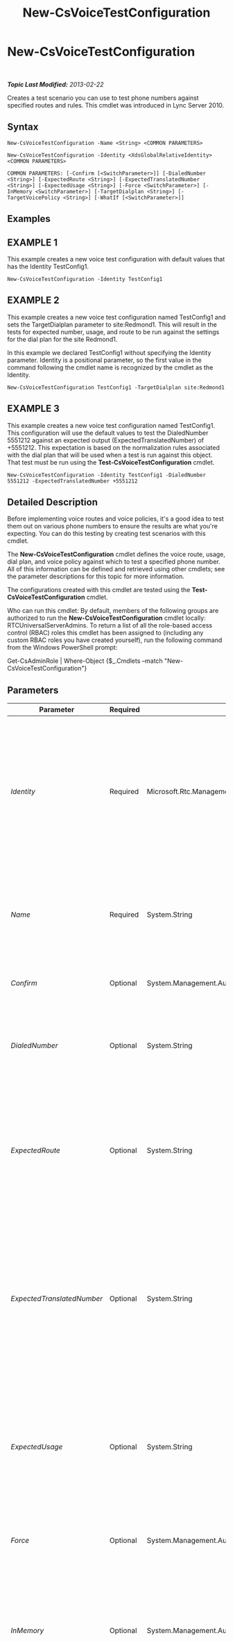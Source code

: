 ﻿---
title: New-CsVoiceTestConfiguration
TOCTitle: New-CsVoiceTestConfiguration
ms:assetid: da312c27-bc89-46c3-a6c9-c098ed4e7df7
ms:mtpsurl: https://technet.microsoft.com/en-us/library/Gg398961(v=OCS.15)
ms:contentKeyID: 48185537
ms.date: 07/23/2014
mtps_version: v=OCS.15
---

<div data-xmlns="http://www.w3.org/1999/xhtml">

<div class="topic" data-xmlns="http://www.w3.org/1999/xhtml" data-msxsl="urn:schemas-microsoft-com:xslt" data-cs="http://msdn.microsoft.com/en-us/">

<div data-asp="http://msdn2.microsoft.com/asp">

# New-CsVoiceTestConfiguration

</div>

<div id="mainSection">

<div id="mainBody">

<span> </span>

_**Topic Last Modified:** 2013-02-22_

Creates a test scenario you can use to test phone numbers against specified routes and rules. This cmdlet was introduced in Lync Server 2010.

<div>

## Syntax

    New-CsVoiceTestConfiguration -Name <String> <COMMON PARAMETERS>

    New-CsVoiceTestConfiguration -Identity <XdsGlobalRelativeIdentity> <COMMON PARAMETERS>

    COMMON PARAMETERS: [-Confirm [<SwitchParameter>]] [-DialedNumber <String>] [-ExpectedRoute <String>] [-ExpectedTranslatedNumber <String>] [-ExpectedUsage <String>] [-Force <SwitchParameter>] [-InMemory <SwitchParameter>] [-TargetDialplan <String>] [-TargetVoicePolicy <String>] [-WhatIf [<SwitchParameter>]]

</div>

<div>

## Examples

<div>

## EXAMPLE 1

This example creates a new voice test configuration with default values that has the Identity TestConfig1.

    New-CsVoiceTestConfiguration -Identity TestConfig1

</div>

<div>

## EXAMPLE 2

This example creates a new voice test configuration named TestConfig1 and sets the TargetDialplan parameter to site:Redmond1. This will result in the tests for expected number, usage, and route to be run against the settings for the dial plan for the site Redmond1.

In this example we declared TestConfig1 without specifying the Identity parameter. Identity is a positional parameter, so the first value in the command following the cmdlet name is recognized by the cmdlet as the Identity.

    New-CsVoiceTestConfiguration TestConfig1 -TargetDialplan site:Redmond1

</div>

<div>

## EXAMPLE 3

This example creates a new voice test configuration named TestConfig1. This configuration will use the default values to test the DialedNumber 5551212 against an expected output (ExpectedTranslatedNumber) of +5551212. This expectation is based on the normalization rules associated with the dial plan that will be used when a test is run against this object. That test must be run using the **Test-CsVoiceTestConfiguration** cmdlet.

    New-CsVoiceTestConfiguration -Identity TestConfig1 -DialedNumber 5551212 -ExpectedTranslatedNumber +5551212

</div>

</div>

<div>

## Detailed Description

Before implementing voice routes and voice policies, it's a good idea to test them out on various phone numbers to ensure the results are what you're expecting. You can do this testing by creating test scenarios with this cmdlet.

The **New-CsVoiceTestConfiguration** cmdlet defines the voice route, usage, dial plan, and voice policy against which to test a specified phone number. All of this information can be defined and retrieved using other cmdlets; see the parameter descriptions for this topic for more information.

The configurations created with this cmdlet are tested using the **Test-CsVoiceTestConfiguration** cmdlet.

Who can run this cmdlet: By default, members of the following groups are authorized to run the **New-CsVoiceTestConfiguration** cmdlet locally: RTCUniversalServerAdmins. To return a list of all the role-based access control (RBAC) roles this cmdlet has been assigned to (including any custom RBAC roles you have created yourself), run the following command from the Windows PowerShell prompt:

Get-CsAdminRole | Where-Object {$\_.Cmdlets –match "New-CsVoiceTestConfiguration"}

</div>

<div>

## Parameters


<table>
<colgroup>
<col style="width: 25%" />
<col style="width: 25%" />
<col style="width: 25%" />
<col style="width: 25%" />
</colgroup>
<thead>
<tr class="header">
<th>Parameter</th>
<th>Required</th>
<th>Type</th>
<th>Description</th>
</tr>
</thead>
<tbody>
<tr class="odd">
<td><p><em>Identity</em></p></td>
<td><p>Required</p></td>
<td><p>Microsoft.Rtc.Management.Xds.XdsGlobalRelativeIdentity</p></td>
<td><p>A string uniquely identifying this test scenario.</p>
<p>This string can be up to 32 characters in length and may contain any alphanumeric characters plus the backslash (\), period (.) or underscore (_).</p>
<p>The value of this parameter does not include scope because this object can be created only at the global scope. Therefore only a unique name is required.</p></td>
</tr>
<tr class="even">
<td><p><em>Name</em></p></td>
<td><p>Required</p></td>
<td><p>System.String</p></td>
<td><p>This parameter contains the same value as the Identity. If the Identity parameter is specified, you cannot include the Name parameter in your command. Likewise, if the Name parameter is specified, you cannot specify an Identity.</p></td>
</tr>
<tr class="odd">
<td><p><em>Confirm</em></p></td>
<td><p>Optional</p></td>
<td><p>System.Management.Automation.SwitchParameter</p></td>
<td><p>Prompts you for confirmation before executing the command.</p></td>
</tr>
<tr class="even">
<td><p><em>DialedNumber</em></p></td>
<td><p>Optional</p></td>
<td><p>System.String</p></td>
<td><p>The phone number you want to use to test the policies, usages, etc.</p>
<p>Must be 512 characters or fewer.</p>
<p>Default: 1234</p></td>
</tr>
<tr class="odd">
<td><p><em>ExpectedRoute</em></p></td>
<td><p>Optional</p></td>
<td><p>System.String</p></td>
<td><p>The name of the voice route expected to be used during the configuration test. If a different route is used, based on the target dial plan and voice policy, the test will fail. You can retrieve available voice routes by calling the <strong>Get-CsVoiceRoute</strong> cmdlet.</p>
<p>Must be 256 characters or fewer.</p></td>
</tr>
<tr class="even">
<td><p><em>ExpectedTranslatedNumber</em></p></td>
<td><p>Optional</p></td>
<td><p>System.String</p></td>
<td><p>The phone number in the format you expect to see it after translation. This is the value of the DialedNumber parameter after normalization. If you run the <strong>Test-CsVoiceTestConfiguration</strong> cmdlet and the DialedNumber does not result in the value in ExpectedTranslatedNumber, the test will report as Fail.</p>
<p>Must be 512 characters or fewer.</p>
<p>Default: +1234</p></td>
</tr>
<tr class="odd">
<td><p><em>ExpectedUsage</em></p></td>
<td><p>Optional</p></td>
<td><p>System.String</p></td>
<td><p>The name of the PSTN usage expected to be used during the configuration test. If a different PSTN usage is used, based on the target dial plan and voice policy, the test will fail. You can retrieve available usages by calling the <strong>Get-CsPstnUsage</strong> cmdlet.</p>
<p>Must be 256 characters or fewer.</p></td>
</tr>
<tr class="even">
<td><p><em>Force</em></p></td>
<td><p>Optional</p></td>
<td><p>System.Management.Automation.SwitchParameter</p></td>
<td><p>Suppresses any confirmation prompts that would otherwise be displayed before making changes.</p></td>
</tr>
<tr class="odd">
<td><p><em>InMemory</em></p></td>
<td><p>Optional</p></td>
<td><p>System.Management.Automation.SwitchParameter</p></td>
<td><p>Creates an object reference without actually committing the object as a permanent change. If you assign the output of this cmdlet called with this parameter to a variable, you can make changes to the properties of the object reference and then commit those changes by calling this cmdlet’s matching Set- cmdlet.</p></td>
</tr>
<tr class="even">
<td><p><em>TargetDialplan</em></p></td>
<td><p>Optional</p></td>
<td><p>System.String</p></td>
<td><p>The Identity of the dial plan to be used for this test. Dial plans can be retrieved by called the <strong>Get-CsDialPlan</strong> cmdlet.</p>
<p>Must be 40 characters or fewer.</p>
<p>Default: Global</p></td>
</tr>
<tr class="odd">
<td><p><em>TargetVoicePolicy</em></p></td>
<td><p>Optional</p></td>
<td><p>System.String</p></td>
<td><p>The Identity of the voice policy against which to run this test. Voice policies can be retrieved by calling the <strong>Get-CsVoicePolicy</strong> cmdlet.</p>
<p>Must be 40 characters or fewer.</p>
<p>Default: Global</p></td>
</tr>
<tr class="even">
<td><p><em>WhatIf</em></p></td>
<td><p>Optional</p></td>
<td><p>System.Management.Automation.SwitchParameter</p></td>
<td><p>Describes what would happen if you executed the command without actually executing the command.</p></td>
</tr>
</tbody>
</table>


</div>

<div>

## Input Types

None.

</div>

<div>

## Return Types

This cmdlet creates an object of type Microsoft.Rtc.Management.WritableConfig.Policy.Voice.TestConfiguration

</div>

<div>

## See Also


[Remove-CsVoiceTestConfiguration](remove-csvoicetestconfiguration.md)  
[Set-CsVoiceTestConfiguration](set-csvoicetestconfiguration.md)  
[Get-CsVoiceTestConfiguration](get-csvoicetestconfiguration.md)  
[Test-CsVoiceTestConfiguration](test-csvoicetestconfiguration.md)  
[Get-CsVoiceRoute](get-csvoiceroute.md)  
[Get-CsPstnUsage](get-cspstnusage.md)  
[Get-CsDialPlan](get-csdialplan.md)  
[Get-CsVoicePolicy](get-csvoicepolicy.md)  
  

</div>

</div>

<span> </span>

</div>

</div>

</div>

